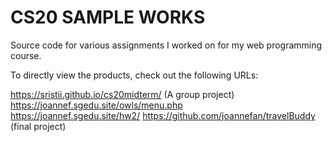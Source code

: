 # CS20 SAMPLE WORKS

Source code for various assignments I worked on for my web programming course.

To directly view the products, check out the following URLs:

https://sristii.github.io/cs20midterm/ (A group project)  
https://joannef.sgedu.site/owls/menu.php  
https://joannef.sgedu.site/hw2/
https://github.com/joannefan/travelBuddy (final project)
